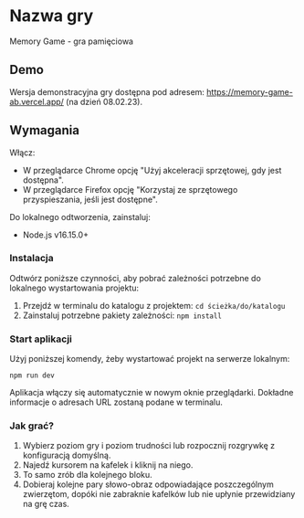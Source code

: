 # Nazwa gry

Memory Game - gra pamięciowa

## Demo

Wersja demonstracyjna gry dostępna pod adresem: https://memory-game-ab.vercel.app/ (na dzień 08.02.23).

## Wymagania

Włącz:

- W przeglądarce Chrome opcję "Użyj akceleracji sprzętowej, gdy jest dostępna".
- W przeglądarce Firefox opcję "Korzystaj ze sprzętowego przyspieszania, jeśli jest dostępne".

Do lokalnego odtworzenia, zainstaluj:

- Node.js v16.15.0+

### Instalacja

Odtwórz poniższe czynności, aby pobrać zależności potrzebne do lokalnego wystartowania projektu:

1. Przejdź w terminalu do katalogu z projektem: `cd ścieżka/do/katalogu`
2. Zainstaluj potrzebne pakiety zależności: `npm install`

### Start aplikacji

Użyj poniższej komendy, żeby wystartować projekt na serwerze lokalnym:

`npm run dev`

Aplikacja włączy się automatycznie w nowym oknie przeglądarki. Dokładne informacje o adresach URL zostaną podane w terminalu.

### Jak grać?

1. Wybierz poziom gry i poziom trudności lub rozpocznij rozgrywkę z konfiguracją domyślną.
2. Najedź kursorem na kafelek i kliknij na niego.
3. To samo zrób dla kolejnego bloku.
4. Dobieraj kolejne pary słowo-obraz odpowiadające poszczególnym zwierzętom, dopóki nie zabraknie kafelków lub nie upłynie przewidziany na grę czas.
